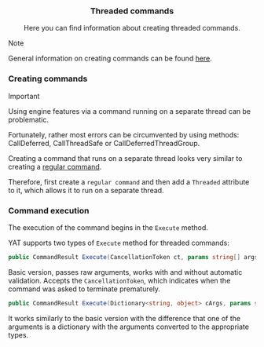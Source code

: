 <div align="center">
	<h3>Threaded commands</h1>
	<p>Here you can find information about creating threaded commands.</p>
</div>

> [!NOTE]
> General information on creating commands can be found [here](./CREATING_COMMANDS.md).

### Creating commands

> [!IMPORTANT]
> Using engine features via a command running on a separate thread can be problematic.
>
> Fortunately, rather most errors can be circumvented by using methods:
> CallDeferred, CallThreadSafe or CallDeferredThreadGroup.

Creating a command that runs on a separate thread looks very similar to creating a [regular command](./REGULAR_COMMANDS.md).

Therefore, first create a `regular command` and then add a `Threaded` attribute to it, which allows it to run on a separate thread.

### Command execution

The execution of the command begins in the `Execute` method.

YAT supports two types of `Execute` method for threaded commands:

```csharp
public CommandResult Execute(CancellationToken ct, params string[] args)
```

Basic version, passes raw arguments, works with and without automatic validation.
Accepts the `CancellationToken`, which indicates when the command was asked to terminate prematurely.

```csharp
public CommandResult Execute(Dictionary<string, object> cArgs, params string[] args)
```

It works similarly to the basic version with the difference that one of the arguments is a dictionary with the arguments converted to the appropriate types.
